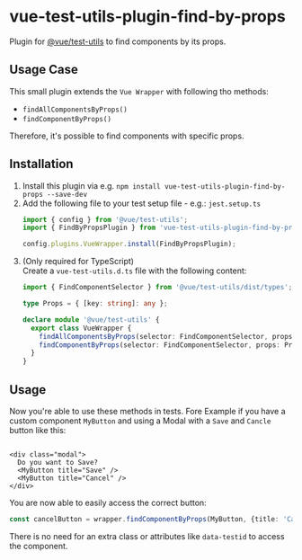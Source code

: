 # vue-test-utils-plugin-find-by-props

Plugin for [@vue/test-utils](https://github.com/vuejs/test-utils) to find components by its props.

## Usage Case

This small plugin extends the `Vue Wrapper` with following tho methods:

* `findAllComponentsByProps()`
* `findComponentByProps()`

Therefore, it's possible to find components with specific props.

## Installation

1. Install this plugin via e.g. `npm install vue-test-utils-plugin-find-by-props --save-dev`
2. Add the following file to your test setup file - e.g.: `jest.setup.ts`
    ```typescript
    import { config } from '@vue/test-utils';
    import { FindByPropsPlugin } from 'vue-test-utils-plugin-find-by-props';

    config.plugins.VueWrapper.install(FindByPropsPlugin);
    ```
3. (Only required for TypeScript)<br>Create a `vue-test-utils.d.ts` file with the following content:
    ```typescript
    import { FindComponentSelector } from '@vue/test-utils/dist/types';

    type Props = { [key: string]: any };

    declare module '@vue/test-utils' {
      export class VueWrapper {
        findAllComponentsByProps(selector: FindComponentSelector, props: Props): VueWrapper[];
        findComponentByProps(selector: FindComponentSelector, props: Props): VueWrapper;
      }
    }
    ```

## Usage

Now you're able to use these methods in tests. Fore Example if you have a custom component `MyButton` and using a Modal
with a `Save` and `Cancle` button like this:

```vue

<div class="modal">
  Do you want to Save?
  <MyButton title="Save" />
  <MyButton title="Cancel" />
</div>

```

You are now able to easily access the correct button:

```ts
const cancelButton = wrapper.findComponentByProps(MyButton, {title: 'Cancel'})
```

There is no need for an extra class or attributes like `data-testid` to access the component.
